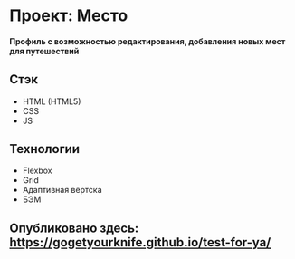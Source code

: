 # Проект: Место
#### Профиль с возможностью редактирования, добавления новых мест для путешествий

## Стэк
* HTML (HTML5)
* CSS
* JS

## Технологии
* Flexbox
* Grid
* Адаптивная вёртска
* БЭМ

## Опубликовано здесь: https://gogetyourknife.github.io/test-for-ya/
